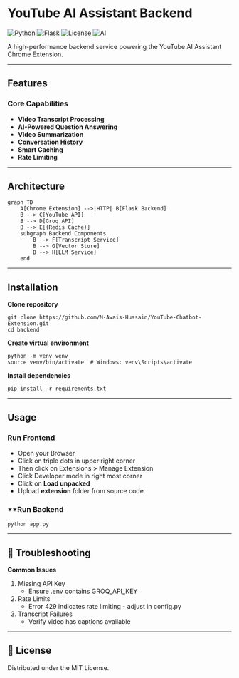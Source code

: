 # YouTube AI Assistant Backend

![Python](https://img.shields.io/badge/python-3.9+-blue.svg)
![Flask](https://img.shields.io/badge/flask-2.0+-green.svg)
![License](https://img.shields.io/badge/license-MIT-orange.svg)
![AI](https://img.shields.io/badge/AI-Groq/Llama3-purple.svg)

A high-performance backend service powering the YouTube AI Assistant Chrome Extension.

---

## Features

### Core Capabilities
- **Video Transcript Processing**
- **AI-Powered Question Answering**
- **Video Summarization**
- **Conversation History**
- **Smart Caching**
- **Rate Limiting**

---

## Architecture

```mermaid
graph TD
    A[Chrome Extension] -->|HTTP| B[Flask Backend]
    B --> C[YouTube API]
    B --> D[Groq API]
    B --> E[(Redis Cache)]
    subgraph Backend Components
        B --> F[Transcript Service]
        B --> G[Vector Store]
        B --> H[LLM Service]
    end
```
----

## Installation

**Clone repository**
```
git clone https://github.com/M-Awais-Hussain/YouTube-Chatbot-Extension.git
cd backend
```

**Create virtual environment**
```
python -m venv venv
source venv/bin/activate  # Windows: venv\Scripts\activate
```

**Install dependencies**
```
pip install -r requirements.txt
```

---

## Usage
### **Run Frontend**

- Open your Browser
- Click on triple dots in upper right corner
- Then click on Extensions > Manage Extension
- Click Developer mode in right most corner
- Click on **Load unpacked**
- Upload **extension** folder from source code

### **Run Backend
```
python app.py
```

---

## 🐛 Troubleshooting
**Common Issues**
1. Missing API Key
    - Ensure .env contains GROQ_API_KEY
2. Rate Limits
    - Error 429 indicates rate limiting - adjust in config.py
3. Transcript Failures
    - Verify video has captions available

---

## 📜 License
Distributed under the MIT License. 

